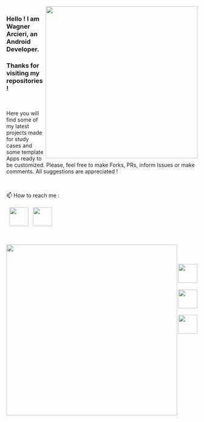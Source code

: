 <img src="https://github.com/wagarcdev/wagarcdev/blob/main/blob/androiddevelopment.png?raw=true" min-width="400px" max-width="400px" width="400px" align="right" >



### Hello ! I am Wagner Arcieri, an Android Developer. 
### Thanks for visiting my repositories !</br>



&nbsp;


Here you will find some of my latest projects made for study cases and some template Apps ready to be customized. Please, feel free to make Forks, PRs, inform Issues or make comments. All suggestions are appreciated !

&nbsp;

📫 How to reach me : \
&nbsp;\
&nbsp;&nbsp;<a href="https://www.linkedin.com/in/wagner-arcieri/"><img height=50 src="https://cdn2.iconfinder.com/data/icons/social-icon-3/512/social_style_3_in-306.png"/></a>&nbsp;&nbsp;&nbsp;<a href="mailto:wagner.arcieri@gmail.com"><img height=50 src="https://cdn3.iconfinder.com/data/icons/logos-brands-3/24/logo_brand_brands_logos_gmail-512.png"/>
</a></br>

&nbsp;
&nbsp;

 
<img width=450 src="https://github-readme-stats.vercel.app/api?username=wagarcdev&show_icons=true&theme=dark" align="left" />

&nbsp;
&nbsp;
&nbsp;&nbsp;&nbsp;&nbsp;&nbsp;&nbsp;&nbsp;&nbsp;&nbsp;&nbsp;&nbsp;&nbsp;&nbsp;&nbsp;&nbsp; <img height=50 src="https://cdn.jsdelivr.net/gh/devicons/devicon/icons/androidstudio/androidstudio-original.svg"  />&nbsp;&nbsp;&nbsp;<img height=50 src="https://cdn.jsdelivr.net/gh/devicons/devicon/icons/java/java-original.svg"  />&nbsp;&nbsp;&nbsp;&nbsp;&nbsp;<img height=50 src="https://cdn.jsdelivr.net/gh/devicons/devicon/icons/kotlin/kotlin-original.svg" /> 

 


<!---
WagnerArcieri/WagnerArcieri is a ✨ special ✨ repository because its `README.md` (this file) appears on your GitHub profile.
You can click the Preview link to take a look at your changes.
--->
